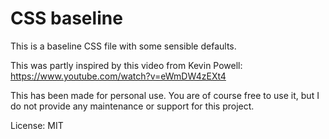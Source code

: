 # CSS baseline

This is a baseline CSS file with some sensible defaults.

This was partly inspired by this video from Kevin Powell:
https://www.youtube.com/watch?v=eWmDW4zEXt4

This has been made for personal use. You are of course free to use it, but I do not provide any maintenance or support for this project.

License: MIT
